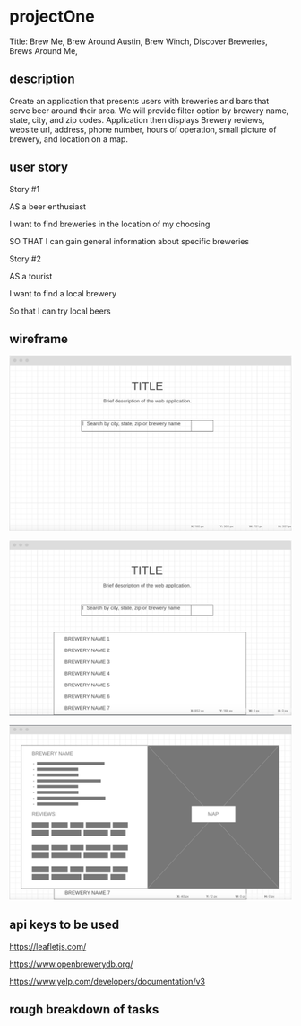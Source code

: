 # projectOne
Title: Brew Me, Brew Around Austin, Brew Winch, Discover Breweries, Brews Around Me, 

## description
Create an application that presents users with breweries and bars that serve beer around their area. We will provide filter option by brewery name, state, city, and zip codes. Application then displays Brewery reviews, website url, address, phone number, hours of operation, small picture of brewery, and location on a map. 

## user story
Story #1

AS a beer enthusiast

I want to find breweries in the location of my choosing

SO THAT I can gain general information about specific breweries 

Story #2

AS a tourist

I want to find a local brewery

So that I can try local beers

## wireframe
![alt text](landing-page.png "Logo Title Text 1")

![alt text](results.png "Logo Title Text 1")

![alt text](modal.png "Logo Title Text 1")

## api keys to be used
https://leafletjs.com/

https://www.openbrewerydb.org/

https://www.yelp.com/developers/documentation/v3

## rough breakdown of tasks
